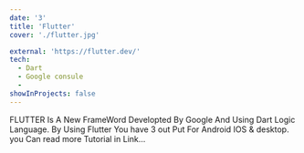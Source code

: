 ```yaml
---
date: '3'
title: 'Flutter'
cover: './flutter.jpg'

external: 'https://flutter.dev/'
tech:
  - Dart
  - Google consule
  - 
showInProjects: false
---
```


FLUTTER Is A New FrameWord Developted By Google And Using Dart Logic Language.
By Using Flutter You have 3 out Put For Android IOS & desktop.
you Can read more Tutorial in Link...
